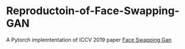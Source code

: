 # Reproductoin-of-Face-Swapping-GAN
A Pytorch implemtentation of ICCV 2019 paper [Face Swapping Gan](https://arxiv.org/abs/1908.05932)
